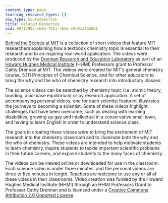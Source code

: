 ```yaml
---
content_type: page
learning_resource_types: []
ocw_type: CourseSection
title: Related Resources
uid: 90717903-c693-7611-76e6-c9d91a7a58b1
---
```


[Behind the Scenes at MIT](http://chemvideos.mit.edu/) is a collection of short videos that feature MIT researchers explaining how a textbook chemistry topic is essential to their research and to an inspiring real-world application. The videos were produced by the [Drennan Research and Education Laboratory](http://drennan.mit.edu/) as part of an [Howard Hughes Medical Institute](http://www.hhmi.org/) (HHMI) Professors grant to Professor Cathy Drennan at MIT. The videos were created for MIT’s general chemistry course, 5.111 Principles of Chemical Science, and for other educators to bring the why and the who of chemistry research into introductory classes.

The science videos can be searched by chemistry topic (i.e. atomic theory, bonding, acid-base equilibrium) or by research application. A set of accompanying personal videos, one for each scientist featured, illustrates the journeys to becoming a scientist. Some of these videos highlight challenges that have been overcome, such as dealing with learning disabilities, growing up gay and intellectual in a conservative small town, and having to learn English in order to understand science class.

The goals in creating these videos were to bring the excitement of MIT research into the chemistry classroom and to illuminate both the why and the who of chemistry. These videos are intended to help motivate students to learn chemistry, inspire students to tackle important scientific problems in their future careers, and expose students to the many faces of chemistry.

The videos can be viewed online or downloaded for use in the classroom. Each science video is under three minutes, and the personal videos are three to five minutes in length. Teachers are welcome to use any or all of these videos in their classrooms. Video creation was funded by the Howard Hughes Medical Institute (HHMI) through an HHMI Professors Grant to Professor Cathy Drennan and is licensed under a [Creative Commons Attribution 2.0 Unported License](http://creativecommons.org/licenses/by-nc-sa/2.0/).